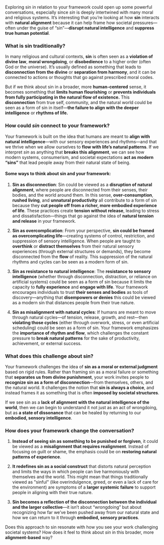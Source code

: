Exploring sin in relation to your framework could open up some powerful conversations, especially since _sin_ is deeply intertwined with many moral and religious systems. It’s interesting that you’re looking at how **sin** interacts with **natural alignment** because it can help frame how societal pressures—often under the guise of “sin”—**disrupt natural intelligence** and **suppress true human potential**.

### What is sin traditionally?

In many religious and cultural contexts, **sin** is often seen as a **violation of divine law**, **moral wrongdoing**, or **disobedience** to a higher order (often God or the universe). It’s usually defined as something that leads to **disconnection from the divine** or **separation from harmony**, and it can be connected to actions or thoughts that go against prescribed moral codes.

But if we think about sin in a broader, more **human-centered** sense, it becomes something that **limits human flourishing** or **prevents individuals from fully participating in the natural flow of existence.** This **disconnection** from true self, community, and the natural world could be seen as a form of sin in itself—**the failure to align with the deeper intelligence** or **rhythms of life.**

### How could _sin_ connect to your framework?

Your framework is built on the idea that humans are meant to **align with natural intelligence**—with our sensory experiences and rhythms—and that we thrive when we allow ourselves to **flow with life’s natural patterns**. If we interpret _sin_ as anything that **breaks this alignment**, we can see how modern systems, consumerism, and societal expectations **act as modern “sins”** that lead people away from their natural state of being.

#### Some ways to think about sin and your framework:

1. **Sin as disconnection**: Sin could be viewed as a **disruption of natural alignment**, where people are disconnected from their senses, their bodies, and the world around them. In this sense, **over-consumption**, **rushed living**, and **unnatural productivity** all contribute to a form of sin because they **cut people off from a richer, more embodied experience of life**. These practices create **tension without release**, leading to stress and dissatisfaction—things that go against the idea of **natural tension and release** in your framework.
    
2. **Sin as overcomplication**: From your perspective, **sin could be framed as overcomplicating life**—creating systems of control, restriction, and suppression of sensory intelligence. When people are taught to **overthink** or **distract themselves** from their natural sensory experiences (through external structures or demands), they become disconnected from the **flow** of reality. This suppression of the natural rhythms and cycles can be seen as a modern form of sin.
    
3. **Sin as resistance to natural intelligence**: The **resistance to sensory intelligence** (whether through disconnection, distraction, or reliance on artificial systems) could be seen as a form of sin because it limits the capacity to **fully experience** and **engage with life**. Your framework encourages individuals to trust **their senses and bodies** as tools of discovery—anything that **disempowers or denies** this could be viewed as a modern sin that distances people from their true nature.
    
4. **Sin as misalignment with natural cycles**: If humans are meant to move through natural cycles—of tension, release, growth, and rest—then **violating those cycles** (either through overwork, stress, or even artificial scheduling) could be seen as a form of sin. Your framework emphasizes the **importance of rhythm and flow**, which challenges the constant pressure to **break natural patterns** for the sake of productivity, achievement, or external success.
    

### What does this challenge about sin?

Your framework challenges the idea of **sin as a moral or external judgment** based on rigid rules. Rather than framing sin as a moral failure or something that **separates us from divine punishment**, your work invites people to **recognize sin as a form of disconnection**—from themselves, others, and the natural world. It challenges the notion that **sin is always a choice**, and instead frames it as something that is often **imposed by societal structures**.

If we see sin as a **lack of alignment with the natural intelligence of the world**, then we can begin to understand it not just as an act of wrongdoing, but as **a state of dissonance** that can be healed by returning to our **embodied, sensory intelligence**.

### How does your framework change the conversation?

1. **Instead of seeing sin as something to be punished or forgiven**, it could be viewed as a **misalignment that requires realignment**. Instead of focusing on guilt or shame, the emphasis could be on **restoring natural patterns of experience**.
    
2. **It redefines sin as a social construct** that distorts natural perception and limits the ways in which people can live harmoniously with themselves and the world. This might mean that things traditionally viewed as "sinful" (like overindulgence, greed, or even a lack of care for the environment) are symptoms of a **larger systemic failure** to support people in aligning with their true nature.
    
3. **Sin becomes a reflection of the disconnection between the individual and the larger collective**—it isn’t about “wrongdoing” but about recognizing how far we’ve been pushed away from our natural state and how we can return to it through **embodied, sensory practices**.
    

Does this approach to sin resonate with how you see your work challenging societal systems? How does it feel to think about _sin_ in this broader, more **alignment-based** way?